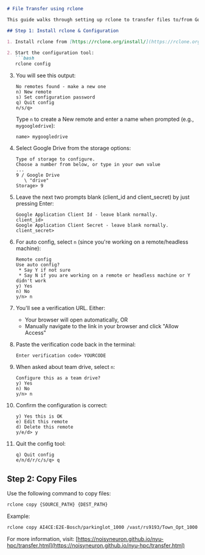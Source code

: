 ```markdown
# File Transfer using rclone

This guide walks through setting up rclone to transfer files to/from Google Drive.

## Step 1: Install rclone & Configuration

1. Install rclone from [https://rclone.org/install/](https://rclone.org/install/)

2. Start the configuration tool:
   ```bash
   rclone config
   ```

3. You will see this output:
   ```
   No remotes found - make a new one
   n) New remote
   s) Set configuration password
   q) Quit config
   n/s/q> 
   ```
   Type `n` to create a New remote and enter a name when prompted (e.g., `mygoogledrive`):
   ```
   name> mygoogledrive
   ```

4. Select Google Drive from the storage options:
   ```
   Type of storage to configure.
   Choose a number from below, or type in your own value
   ...
   9 / Google Drive
      \ "drive"
   Storage> 9
   ```

5. Leave the next two prompts blank (client_id and client_secret) by just pressing Enter:
   ```
   Google Application Client Id - leave blank normally.
   client_id>  
   Google Application Client Secret - leave blank normally.
   client_secret> 
   ```

6. For auto config, select `n` (since you're working on a remote/headless machine):
   ```
   Remote config
   Use auto config?
    * Say Y if not sure
    * Say N if you are working on a remote or headless machine or Y didn't work
   y) Yes
   n) No
   y/n> n
   ```

7. You'll see a verification URL. Either:
   - Your browser will open automatically, OR
   - Manually navigate to the link in your browser and click "Allow Access"

8. Paste the verification code back in the terminal:
   ```
   Enter verification code> YOURCODE
   ```

9. When asked about team drive, select `n`:
   ```
   Configure this as a team drive?
   y) Yes
   n) No
   y/n> n
   ```

10. Confirm the configuration is correct:
    ```
    y) Yes this is OK
    e) Edit this remote
    d) Delete this remote
    y/e/d> y
    ```

11. Quit the config tool:
    ```
    q) Quit config
    e/n/d/r/c/s/q> q
    ```

## Step 2: Copy Files

Use the following command to copy files:
```bash
rclone copy {SOURCE_PATH} {DEST_PATH}
```

Example:
```bash
rclone copy AI4CE:E2E-Bosch/parkinglot_1000 /vast/rs9193/Town_Opt_1000
```

For more information, visit: [https://noisyneuron.github.io/nyu-hpc/transfer.html](https://noisyneuron.github.io/nyu-hpc/transfer.html)
```
